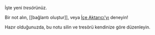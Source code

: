 İşte yeni *tresör*ünüz.

Bir not alın, [[bağlantı oluştur]], veya [İçe Aktarıcı'yı](https://help.obsidian.md/Plugins/Importer) deneyin!

Hazır olduğunuzda, bu notu silin ve tresörü kendinize göre düzenleyin.